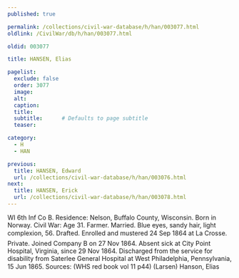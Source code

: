 ```yaml
---
published: true

permalink: /collections/civil-war-database/h/han/003077.html
oldlink: /CivilWar/db/h/han/003077.html

oldid: 003077

title: HANSEN, Elias

pagelist:
  exclude: false
  order: 3077
  image: 
  alt:
  caption:
  title:
  subtitle:      # Defaults to page subtitle
  teaser:

category: 
  - H 
  - HAN

previous:
  title: HANSEN, Edward
  url: /collections/civil-war-database/h/han/003076.html  
next:
  title: HANSEN, Erick
  url: /collections/civil-war-database/h/han/003078.html   
---
```

WI 6th Inf Co B. Residence: Nelson, Buffalo County, Wisconsin. Born in Norway. Civil War: Age 31. Farmer. Married. Blue eyes, sandy hair, light complexion, 5&#146;6&#148;. Drafted. Enrolled and mustered 24 Sep 1864 at La Crosse. Private. Joined Company B on 27 Nov 1864. Absent sick at City Point Hospital, Virginia, since 29 Nov 1864. Discharged from the service for disability from Saterlee General Hospital at West Philadelphia, Pennsylvania, 15 Jun 1865. Sources: (WHS red book vol 11 p44) (Larsen) &#147;Hanson, Elias&#148;